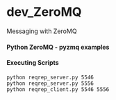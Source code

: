 # dev_ZeroMQ
Messaging with ZeroMQ

#### Python ZeroMQ - pyzmq examples

#### Executing Scripts
```
python reqrep_server.py 5546
python reqrep_server.py 5556
python reqrep_client.py 5546 5556
```

